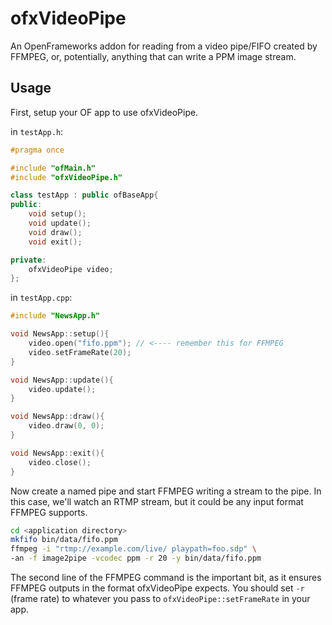 ofxVideoPipe
============

An OpenFrameworks addon for reading from a video pipe/FIFO created by FFMPEG,
or, potentially, anything that can write a PPM image stream.

Usage
-----

First, setup your OF app to use ofxVideoPipe.

in `testApp.h`:
```c++
#pragma once

#include "ofMain.h"
#include "ofxVideoPipe.h"

class testApp : public ofBaseApp{
public:
    void setup();
    void update();
    void draw();
    void exit();

private:
    ofxVideoPipe video;
};
```

in `testApp.cpp`:

```c++
#include "NewsApp.h"

void NewsApp::setup(){
    video.open("fifo.ppm"); // <---- remember this for FFMPEG
    video.setFrameRate(20);
}

void NewsApp::update(){
    video.update();
}

void NewsApp::draw(){
    video.draw(0, 0);
}

void NewsApp::exit(){
    video.close();
}

```

Now create a named pipe and start FFMPEG writing a stream to the pipe. In this
case, we'll watch an RTMP stream, but it could be any input format FFMPEG
supports.

```bash
cd <application directory>
mkfifo bin/data/fifo.ppm
ffmpeg -i "rtmp://example.com/live/ playpath=foo.sdp" \
-an -f image2pipe -vcodec ppm -r 20 -y bin/data/fifo.ppm
```

The second line of the FFMPEG command is the important bit, as it ensures
FFMPEG outputs in the format ofxVideoPipe expects. You should set `-r` (frame
rate) to whatever you pass to `ofxVideoPipe::setFrameRate` in your app.
